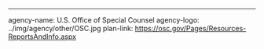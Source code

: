 ---
agency-name: U.S. Office of Special Counsel
agency-logo: ../img/agency/other/OSC.jpg
plan-link: https://osc.gov/Pages/Resources-ReportsAndInfo.aspx
